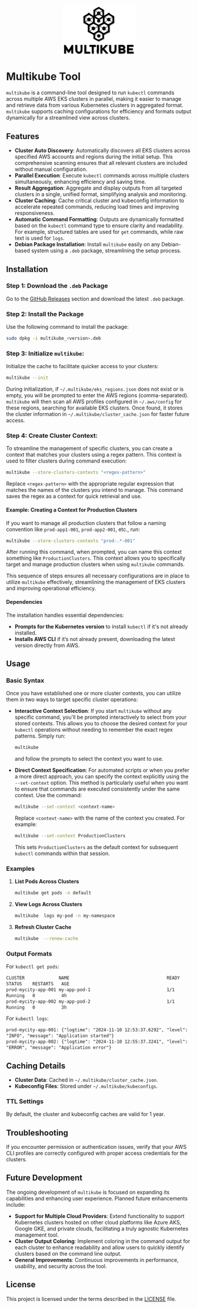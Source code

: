 <p align="center">
  <img src="assets/images/multikube.png" width="200">
</p>

# Multikube Tool

`multikube` is a command-line tool designed to run `kubectl` commands across multiple AWS EKS clusters in parallel, making it easier to manage and retrieve data from various Kubernetes clusters in aggregated format. `multikube` supports caching configurations for efficiency and formats output dynamically for a streamlined view across clusters.

## Features

- **Cluster Auto Discovery**: Automatically discovers all EKS clusters across specified AWS accounts and regions during the initial setup. This comprehensive scanning ensures that all relevant clusters are included without manual configuration.
- **Parallel Execution**: Execute `kubectl` commands across multiple clusters simultaneously, enhancing efficiency and saving time.
- **Result Aggregation**: Aggregate and display outputs from all targeted clusters in a single, unified format, simplifying analysis and monitoring.
- **Cluster Caching**: Cache critical cluster and kubeconfig information to accelerate repeated commands, reducing load times and improving responsiveness.
- **Automatic Command Formatting**: Outputs are dynamically formatted based on the `kubectl` command type to ensure clarity and readability. For example, structured tables are used for `get` commands, while raw text is used for `logs`.
- **Debian Package Installation**: Install `multikube` easily on any Debian-based system using a `.deb` package, streamlining the setup process.

## Installation

### Step 1: Download the `.deb` Package

Go to the [GitHub Releases](https://github.com/yourrepo/multikube/releases) section and download the latest `.deb` package.

### Step 2: Install the Package

Use the following command to install the package:
```bash
sudo dpkg -i multikube_<version>.deb
```

### Step 3: Initialize `multikube`:
   Initialize the cache to facilitate quicker access to your clusters:
   ```bash
   multikube --init
   ```
   During initialization, if `~/.multikube/eks_regions.json` does not exist or is empty, you will be prompted to enter the AWS regions (comma-separated). `multikube` will then scan all AWS profiles configured in `~/.aws/config` for these regions, searching for available EKS clusters. Once found, it stores the cluster information in `~/.multikube/cluster_cache.json` for faster future access.

### Step 4: Create Cluster Context:
   To streamline the management of specific clusters, you can create a context that matches your clusters using a regex pattern. This context is used to filter clusters during command execution:
   ```bash
   multikube --store-clusters-contexts "<regex-pattern>"
   ```
   Replace `<regex-pattern>` with the appropriate regular expression that matches the names of the clusters you intend to manage. This command saves the regex as a context for quick retrieval and use.
   
   #### Example: Creating a Context for Production Clusters
   If you want to manage all production clusters that follow a naming convention like `prod-app1-001`, `prod-app2-001`, etc., run:
   ```bash
   multikube --store-clusters-contexts "prod-.*-001"
   ```
   After running this command, when prompted, you can name this context something like `ProductionClusters`. This context allows you to specifically target and manage production clusters when using `multikube` commands.

This sequence of steps ensures all necessary configurations are in place to utilize `multikube` effectively, streamlining the management of EKS clusters and improving operational efficiency.


#### Dependencies

The installation handles essential dependencies:
- **Prompts for the Kubernetes version** to install `kubectl` if it's not already installed.
- **Installs AWS CLI** if it’s not already present, downloading the latest version directly from AWS.
  
## Usage

### Basic Syntax
   Once you have established one or more cluster contexts, you can utilize them in two ways to target specific cluster operations:

   - **Interactive Context Selection**:
     If you start `multikube` without any specific command, you'll be prompted interactively to select from your stored contexts. This allows you to choose the desired context for your `kubectl` operations without needing to remember the exact regex patterns. Simply run:
     ```bash
     multikube
     ```
     and follow the prompts to select the context you want to use.

   - **Direct Context Specification**:
     For automated scripts or when you prefer a more direct approach, you can specify the context explicitly using the `--set-context` option. This method is particularly useful when you want to ensure that commands are executed consistently under the same context. Use the command:
     ```bash
     multikube --set-context <context-name>
     ```
     Replace `<context-name>` with the name of the context you created. For example:
     ```bash
     multikube --set-context ProductionClusters
     ```
     This sets `ProductionClusters` as the default context for subsequent `kubectl` commands within that session.

### Examples

1. **List Pods Across Clusters**
   ```bash
   multikube get pods -n default
   ```

2. **View Logs Across Clusters**
   ```bash
   multikube  logs my-pod -n my-namespace
   ```

3. **Refresh Cluster Cache**
   ```bash
   multikube  --renew-cache
   ```

### Output Formats

For `kubectl get pods`:
```plaintext
CLUSTER             NAME                                     READY   STATUS    RESTARTS   AGE
prod-mycity-app-001 my-app-pod-1                             1/1     Running   0          4h
prod-mycity-app-002 my-app-pod-2                             1/1     Running   0          3h
```

For `kubectl logs`:
```plaintext
prod-mycity-app-001: {"logtime": "2024-11-10 12:53:37.6292", "level": "INFO", "message": "Application started"}
prod-mycity-app-002: {"logtime": "2024-11-10 12:55:37.3241", "level": "ERROR", "message": "Application error"}
```

## Caching Details

- **Cluster Data**: Cached in `~/.multikube/cluster_cache.json`.
- **Kubeconfig Files**: Stored under `~/.multikube/kubeconfigs`.

### TTL Settings

By default, the cluster and kubeconfig caches are valid for 1 year.

## Troubleshooting

If you encounter permission or authentication issues, verify that your AWS CLI profiles are correctly configured with proper access credentials for the clusters.

## Future Development

The ongoing development of `multikube` is focused on expanding its capabilities and enhancing user experience. Planned future enhancements include:

- **Support for Multiple Cloud Providers**: Extend functionality to support Kubernetes clusters hosted on other cloud platforms like Azure AKS, Google GKE, and private clouds, facilitating a truly agnostic Kubernetes management tool.
- **Cluster Output Coloring**: Implement coloring in the command output for each cluster to enhance readability and allow users to quickly identify clusters based on the command line output.
- **General Improvements**: Continuous improvements in performance, usability, and security across the tool.

## License

This project is licensed under the terms described in the [LICENSE](LICENSE) file.
